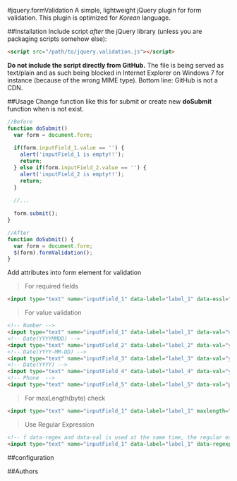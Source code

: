 #jquery.formValidation
A simple, lightweight jQuery plugin for form validation.
This plugin is optimized for *Korean* language.

##Installation
Include script *after* the jQuery library (unless you are packaging scripts somehow else):
~~~~html
<script src="/path/to/jquery.validation.js"></script>
~~~~
**Do not include the script directly from GitHub.** The file is being served as text/plain and as such being blocked in Internet Explorer on Windows 7 for instance (because of the wrong MIME type). Bottom line: GitHub is not a CDN.

##Usage
Change function like this for submit or create new **doSubmit** function when is not exist.
~~~~javascript
//Before
function doSubmit() 
  var form = document.form;
  
  if(form.inputField_1.value == '') {
    alert('inputField_1 is empty!!');
    return;
  } else if(form.inputField_2.value == '') {
    alert('inputField_2 is empty!!');
    return;
  }
  
  //...
  
  form.submit();
}
~~~~
~~~~javascript
//After
function doSubmit() {
  var form = document.form;
  $(form).formValidation();
}
~~~~


Add attributes into form element for validation

> For required fields
~~~~html
<input type="text" name="inputField_1" data-label="label_1" data-essl="true">
~~~~

> For value validation
~~~~html
<!-- Number -->
<input type="text" name="inputField_1" data-label="label_1" data-val="number">
<!-- Date(YYYYMMDD) -->
<input type="text" name="inputField_2" data-label="label_2" data-val="yyyymmdd">
<!-- Date(YYYY-MM-DD) -->
<input type="text" name="inputField_3" data-label="label_3" data-val="yyyy-mm-dd">
<!-- Date(YYYY) -->
<input type="text" name="inputField_4" data-label="label_4" data-val="yyyy">
<!-- Phone  -->
<input type="text" name="inputField_5" data-label="label_5" data-val="phone">
~~~~

> For maxLength(byte) check
~~~~html
<input type="text" name="inputField_1" data-label="label_1" maxlength="30">
~~~~

> Use Regular Expression
~~~~html
<!-- f data-regex and data-val is used at the same time, the regular expression will take precedence.-->
<input type="text" name="inputField_1" data-label="label_1" data-regexp="^\d{3}$">
~~~~

##configuration

##Authors
